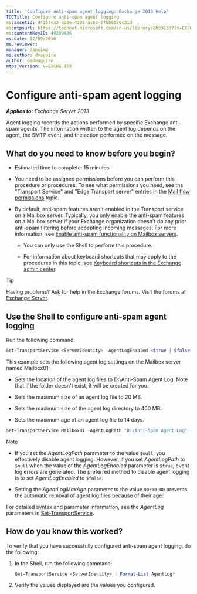 ```yaml
---
title: 'Configure anti-spam agent logging: Exchange 2013 Help'
TOCTitle: Configure anti-spam agent logging
ms:assetid: df157ca3-ad8e-4302-acbc-5fbb8570c21d
ms:mtpsurl: https://technet.microsoft.com/en-us/library/Bb691337(v=EXCHG.150)
ms:contentKeyID: 49289436
ms.date: 12/09/2016
ms.reviewer: 
manager: dansimp
ms.author: dmaguire
author: msdmaguire
mtps_version: v=EXCHG.150
---
```


# Configure anti-spam agent logging

_**Applies to:** Exchange Server 2013_

Agent logging records the actions performed by specific Exchange anti-spam agents. The information written to the agent log depends on the agent, the SMTP event, and the action performed on the message.

## What do you need to know before you begin?

- Estimated time to complete: 15 minutes

- You need to be assigned permissions before you can perform this procedure or procedures. To see what permissions you need, see the "Transport Service" and "Edge Transport server" entries in the [Mail flow permissions](mail-flow-permissions-exchange-2013-help.md) topic.

- By default, anti-spam features aren't enabled in the Transport service on a Mailbox server. Typically, you only enable the anti-spam features on a Mailbox server if your Exchange organization doesn't do any prior anti-spam filtering before accepting incoming messages. For more information, see [Enable anti-spam functionality on Mailbox servers](enable-anti-spam-functionality-on-mailbox-servers-exchange-2013-help.md).

  - You can only use the Shell to perform this procedure.

  - For information about keyboard shortcuts that may apply to the procedures in this topic, see [Keyboard shortcuts in the Exchange admin center](keyboard-shortcuts-in-the-exchange-admin-center-2013-help.md).

> [!TIP]
> Having problems? Ask for help in the Exchange forums. Visit the forums at [Exchange Server](https://go.microsoft.com/fwlink/p/?linkid=60612).

## Use the Shell to configure anti-spam agent logging

Run the following command:

```powershell
Set-TransportService <ServerIdentity> -AgentLogEnabled <$true | $false> -AgentLogMaxAge <dd.hh:mm:ss> -AgentLogMaxDirectorySize <Size> -AgentLogMaxFileSize <Size> -AgentLogPath <LocalFilePath>
```

This example sets the following agent log settings on the Mailbox server named Mailbox01:

- Sets the location of the agent log files to D:\\Anti-Spam Agent Log. Note that if the folder doesn't exist, it will be created for you.

- Sets the maximum size of an agent log file to 20 MB.

- Sets the maximum size of the agent log directory to 400 MB.

- Sets the maximum age of an agent log file to 14 days.

<!-- end list -->

```powershell
Set-TransportService Mailbox01 -AgentLogPath "D:\Anti-Spam Agent Log" -AgentLogMaxFileSize 20MB -AgentLogMaxDirectorySize 400MB -AgentLogMaxAge 14.00:00:00
```

> [!NOTE]
> <UL>
> <LI>
> <P>If you set the <EM>AgentLogPath</EM> parameter to the value <CODE>$null</CODE>, you effectively disable agent logging. However, if you set <EM>AgentLogPath</EM> to <CODE>$null</CODE> when the value of the <EM>AgentLogEnabled</EM> parameter is <CODE>$true</CODE>, event log errors are generated. The preferred method to disable agent logging is to set <EM>AgentLogEnabled</EM> to <CODE>$false</CODE>.</P>
> <LI>
> <P>Setting the <EM>AgentLogMaxAge</EM> parameter to the value <CODE>00:00:00</CODE> prevents the automatic removal of agent log files because of their age.</P></LI></UL>

For detailed syntax and parameter information, see the *AgentLog* parameters in [Set-TransportService](https://technet.microsoft.com/en-us/library/jj215682\(v=exchg.150\)).

## How do you know this worked?

To verify that you have successfully configured anti-spam agent logging, do the following:

1. In the Shell, run the following command:

   ```powershell
   Get-TransportService <ServerIdentity> | Format-List AgentLog*
   ```

2. Verify the values displayed are the values you configured.
